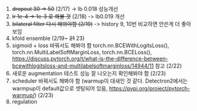 1. ~~dropout 30 -> 50~~ (2/17) -> lb 0.018 성능개선
1. ~~lr 1e-4 -> 1e-3 로 해볼 것~~ (2/18) -> lb0.019 개선
1. ~~bilateral filter 다시 해봐야함 (2/19)~~ -> history 9, 10번 비교하면 안쓴게 더 좋아보임
1. kfold ensemble (2/19~ ~~21~~ 23)
1. sigmoid + loss 바꿔서도 해봐야 함 torch.nn.BCEWithLogitsLoss(), torch.nn.MultiLabelSoftMarginLoss, torch.nn.BCELoss(),  https://discuss.pytorch.org/t/what-is-the-difference-between-bcewithlogitsloss-and-multilabelsoftmarginloss/14944/11 참고 (2/22)
1. 새로운 augmentation 테스트 성능 잘 나오는지 확인해봐야 함 (2/23)
1. scheduler 바꿔서도 해봐야 함 (warmup이 대새인 것 같다. Detectron2에서는 warmpup이 default값으로 셋팅되어 있음, https://pypi.org/project/pytorch-warmup/) (2/23)
1. regulation
